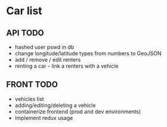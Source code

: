 # Car list

## API TODO

- hashed user pswd in db
- change longitude/latitude types from numbers to GeoJSON
- add / remove / edit renters
- renting a car - link a renters with a vehicle

## FRONT TODO

- vehicles list
- adding/editing/deleting a vehicle
- containerize frontend (prod and dev environments)
- implement redux usage
